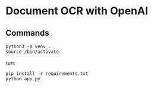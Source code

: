 # Document OCR with OpenAI

## Commands
```shell
python3 -m venv .
source /bin/activate
```

run:
```
pip install -r requirements.txt
python app.py
```